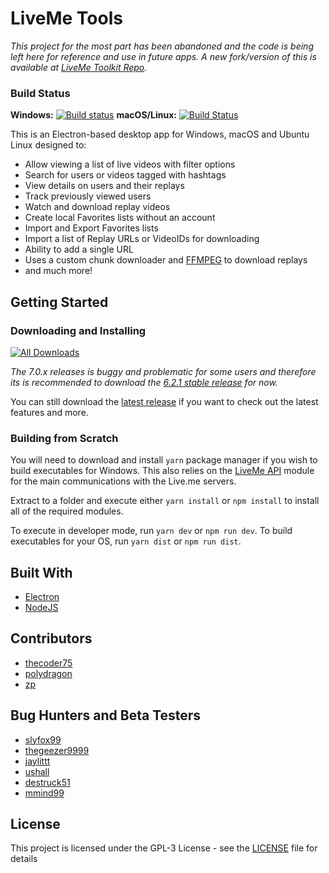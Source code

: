 # LiveMe Tools

*This project for the most part has been abandoned and the code is being left here for reference and use in future apps.  A new fork/version of this is available at [LiveMe Toolkit Repo](https://github.com/polydragon/liveme-toolkit).*

### Build Status
**Windows:** [![Build status](https://ci.appveyor.com/api/projects/status/al0lo5cr41ssqd74/branch/master?svg=true)](https://ci.appveyor.com/project/thecoder75/liveme-tools/branch/master) **macOS/Linux:** [![Build Status](https://travis-ci.org/thecoder75/liveme-tools.svg?branch=master)](https://travis-ci.org/thecoder75/liveme-tools)

This is an Electron-based desktop app for Windows, macOS and Ubuntu Linux designed to:
- Allow viewing a list of live videos with filter options
- Search for users or videos tagged with hashtags
- View details on users and their replays
- Track previously viewed users
- Watch and download replay videos
- Create local Favorites lists without an account
- Import and Export Favorites lists
- Import a list of Replay URLs or VideoIDs for downloading
- Ability to add a single URL
- Uses a custom chunk downloader and [FFMPEG](/thecoder75/liveme-tools/blob/master/docs/ffmpeg.md) to download replays
- and much more!

## Getting Started

### Downloading and Installing

[![All Downloads](https://img.shields.io/github/downloads/thecoder75/liveme-tools/total.svg)](https://github.com/thecoder75/liveme-tools/releases)

*The 7.0.x releases is buggy and problematic for some users and therefore its is recommended to download the [6.2.1 stable release](https://github.com/thecoder75/liveme-tools/releases/tag/6.2.1) for now.*

You can still download the [latest release](https://github.com/thecoder75/liveme-tools/releases/latest) if you want to check out the latest features and more.

### Building from Scratch

You will need to download and install `yarn` package manager if you wish to build executables for Windows.  This also relies on the [LiveMe API](https://github.com/thecoder75/liveme-api) module for the main communications with the Live.me servers.

Extract to a folder and execute either `yarn install` or `npm install` to install all of the required modules.  

To execute in developer mode, run `yarn dev` or `npm run dev`.  To build executables for your OS, run `yarn dist` or `npm run dist`.

## Built With
* [Electron](http://electron.atom.io)
* [NodeJS](http://nodejs.org)

## Contributors
* [thecoder75](https://github.com/thecoder75)
* [polydragon](https://github.com/polydragon)
* [zp](https://github.com/zp)

## Bug Hunters and Beta Testers
* [slyfox99](https://github.com/slyfox99)
* [thegeezer9999](https://github.com/thegeezer9999)
* [jaylittt](https://github.com/jaylittt)
* [ushall](https://github.com/ushall)
* [destruck51](https://github.com/destruck51)
* [mmind99](https://github.com/mmind99)

## License
This project is licensed under the GPL-3 License - see the [LICENSE](LICENSE)
file for details
